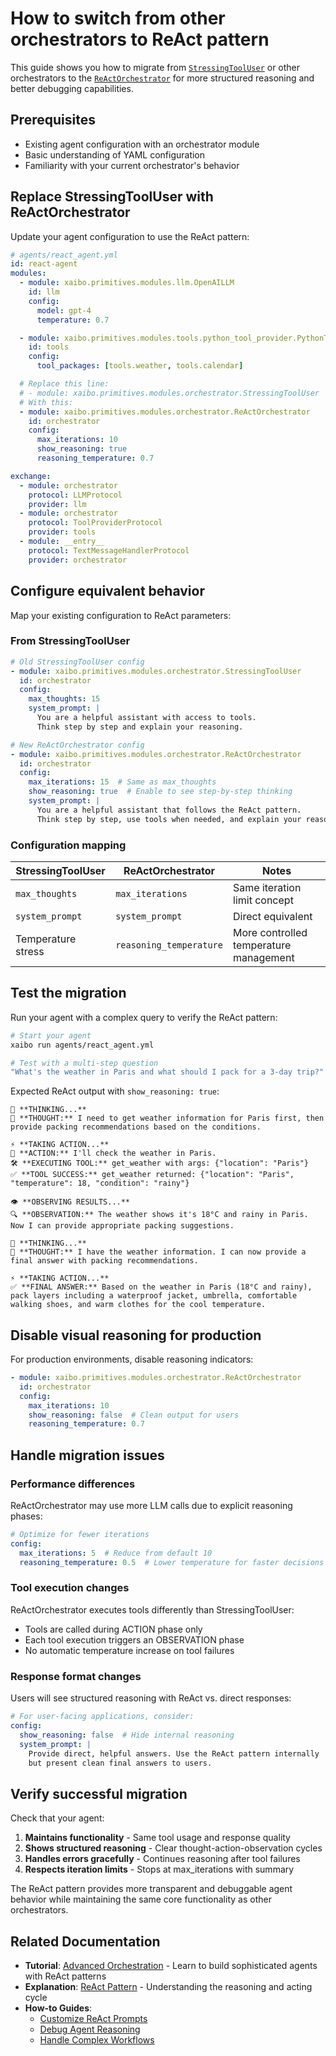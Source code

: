 # How to switch from other orchestrators to ReAct pattern

This guide shows you how to migrate from [`StressingToolUser`](../../reference/modules/orchestrator.md#stressingtooluser) or other orchestrators to the [`ReActOrchestrator`](../../reference/modules/orchestrator.md#reactorchestrator) for more structured reasoning and better debugging capabilities.

## Prerequisites

- Existing agent configuration with an orchestrator module
- Basic understanding of YAML configuration
- Familiarity with your current orchestrator's behavior

## Replace StressingToolUser with ReActOrchestrator

Update your agent configuration to use the ReAct pattern:

```yaml
# agents/react_agent.yml
id: react-agent
modules:
  - module: xaibo.primitives.modules.llm.OpenAILLM
    id: llm
    config:
      model: gpt-4
      temperature: 0.7

  - module: xaibo.primitives.modules.tools.python_tool_provider.PythonToolProvider
    id: tools
    config:
      tool_packages: [tools.weather, tools.calendar]

  # Replace this line:
  # - module: xaibo.primitives.modules.orchestrator.StressingToolUser
  # With this:
  - module: xaibo.primitives.modules.orchestrator.ReActOrchestrator
    id: orchestrator
    config:
      max_iterations: 10
      show_reasoning: true
      reasoning_temperature: 0.7

exchange:
  - module: orchestrator
    protocol: LLMProtocol
    provider: llm
  - module: orchestrator
    protocol: ToolProviderProtocol
    provider: tools
  - module: __entry__
    protocol: TextMessageHandlerProtocol
    provider: orchestrator
```

## Configure equivalent behavior

Map your existing configuration to ReAct parameters:

### From StressingToolUser

```yaml
# Old StressingToolUser config
- module: xaibo.primitives.modules.orchestrator.StressingToolUser
  id: orchestrator
  config:
    max_thoughts: 15
    system_prompt: |
      You are a helpful assistant with access to tools.
      Think step by step and explain your reasoning.
```

```yaml
# New ReActOrchestrator config
- module: xaibo.primitives.modules.orchestrator.ReActOrchestrator
  id: orchestrator
  config:
    max_iterations: 15  # Same as max_thoughts
    show_reasoning: true  # Enable to see step-by-step thinking
    system_prompt: |
      You are a helpful assistant that follows the ReAct pattern.
      Think step by step, use tools when needed, and explain your reasoning.
```

### Configuration mapping

| StressingToolUser | ReActOrchestrator | Notes |
|-------------------|-------------------|-------|
| `max_thoughts` | `max_iterations` | Same iteration limit concept |
| `system_prompt` | `system_prompt` | Direct equivalent |
| Temperature stress | `reasoning_temperature` | More controlled temperature management |

## Test the migration

Run your agent with a complex query to verify the ReAct pattern:

```bash
# Start your agent
xaibo run agents/react_agent.yml

# Test with a multi-step question
"What's the weather in Paris and what should I pack for a 3-day trip?"
```

Expected ReAct output with `show_reasoning: true`:

```
🤔 **THINKING...**
💭 **THOUGHT:** I need to get weather information for Paris first, then provide packing recommendations based on the conditions.

⚡ **TAKING ACTION...**
🔧 **ACTION:** I'll check the weather in Paris.
🛠️ **EXECUTING TOOL:** get_weather with args: {"location": "Paris"}
✅ **TOOL SUCCESS:** get_weather returned: {"location": "Paris", "temperature": 18, "condition": "rainy"}

👁️ **OBSERVING RESULTS...**
🔍 **OBSERVATION:** The weather shows it's 18°C and rainy in Paris. Now I can provide appropriate packing suggestions.

🤔 **THINKING...**
💭 **THOUGHT:** I have the weather information. I can now provide a final answer with packing recommendations.

⚡ **TAKING ACTION...**
✅ **FINAL ANSWER:** Based on the weather in Paris (18°C and rainy), pack layers including a waterproof jacket, umbrella, comfortable walking shoes, and warm clothes for the cool temperature.
```

## Disable visual reasoning for production

For production environments, disable reasoning indicators:

```yaml
- module: xaibo.primitives.modules.orchestrator.ReActOrchestrator
  id: orchestrator
  config:
    max_iterations: 10
    show_reasoning: false  # Clean output for users
    reasoning_temperature: 0.7
```

## Handle migration issues

### Performance differences

ReActOrchestrator may use more LLM calls due to explicit reasoning phases:

```yaml
# Optimize for fewer iterations
config:
  max_iterations: 5  # Reduce from default 10
  reasoning_temperature: 0.5  # Lower temperature for faster decisions
```

### Tool execution changes

ReActOrchestrator executes tools differently than StressingToolUser:

- Tools are called during ACTION phase only
- Each tool execution triggers an OBSERVATION phase
- No automatic temperature increase on tool failures

### Response format changes

Users will see structured reasoning with ReAct vs. direct responses:

```yaml
# For user-facing applications, consider:
config:
  show_reasoning: false  # Hide internal reasoning
  system_prompt: |
    Provide direct, helpful answers. Use the ReAct pattern internally
    but present clean final answers to users.
```

## Verify successful migration

Check that your agent:

1. **Maintains functionality** - Same tool usage and response quality
2. **Shows structured reasoning** - Clear thought-action-observation cycles
3. **Handles errors gracefully** - Continues reasoning after tool failures
4. **Respects iteration limits** - Stops at max_iterations with summary

The ReAct pattern provides more transparent and debuggable agent behavior while maintaining the same core functionality as other orchestrators.

## Related Documentation

- **Tutorial**: [Advanced Orchestration](../../tutorial/advanced-orchestration.md) - Learn to build sophisticated agents with ReAct patterns
- **Explanation**: [ReAct Pattern](../../explanation/concepts/react-pattern.md) - Understanding the reasoning and acting cycle
- **How-to Guides**:
  - [Customize ReAct Prompts](customize-react-prompts.md)
  - [Debug Agent Reasoning](debug-agent-reasoning.md)
  - [Handle Complex Workflows](handle-complex-workflows.md)